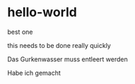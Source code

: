 # hello-world
best one

this needs to be done
really quickly

Das Gurkenwasser muss entleert werden

Habe ich gemacht
